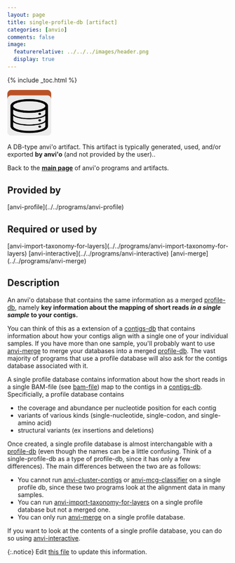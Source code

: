 ```yaml
---
layout: page
title: single-profile-db [artifact]
categories: [anvio]
comments: false
image:
  featurerelative: ../../../images/header.png
  display: true
---
```



{% include _toc.html %}


<img src="../../images/icons/DB.png" alt="DB" style="width:100px; border:none" />

A DB-type anvi'o artifact. This artifact is typically generated, used, and/or exported **by anvi'o** (and not provided by the user)..

Back to the **[main page](../../)** of anvi'o programs and artifacts.

## Provided by


<p style="text-align: left" markdown="1"><span class="artifact-p">[anvi-profile](../../programs/anvi-profile)</span></p>


## Required or used by


<p style="text-align: left" markdown="1"><span class="artifact-r">[anvi-import-taxonomy-for-layers](../../programs/anvi-import-taxonomy-for-layers)</span> <span class="artifact-r">[anvi-interactive](../../programs/anvi-interactive)</span> <span class="artifact-r">[anvi-merge](../../programs/anvi-merge)</span></p>


## Description

An anvi'o database that contains the same information as a merged <span class="artifact-n">[profile-db](/help/7/artifacts/profile-db)</span>, namely **key information about the mapping of short reads *in a single sample* to your contigs.** 

You can think of this as a extension of a <span class="artifact-n">[contigs-db](/help/7/artifacts/contigs-db)</span> that contains information about how your contigs align with a single one of your individual samples. If you have more than one sample, you'll probably want to use <span class="artifact-n">[anvi-merge](/help/7/programs/anvi-merge)</span> to merge your databases into a merged <span class="artifact-n">[profile-db](/help/7/artifacts/profile-db)</span>. The vast majority of programs that use a profile database will also ask for the contigs database associated with it. 

A single profile database contains information about how the short reads in a single BAM-file (see <span class="artifact-n">[bam-file](/help/7/artifacts/bam-file)</span>) map to the contigs in a <span class="artifact-n">[contigs-db](/help/7/artifacts/contigs-db)</span>. Specificially, a profile database contains 
* the coverage and abundance per nucleotide position for each contig 
* variants of various kinds (single-nucleotide, single-codon, and single-amino acid)
* structural variants (ex insertions and deletions)

Once created, a single profile database is almost interchangable with a <span class="artifact-n">[profile-db](/help/7/artifacts/profile-db)</span> (even though the names can be a little confusing. Think of a single-profile-db as a type of profile-db, since it has only a few differences). The main differences between the two are as follows: 
* You cannot run <span class="artifact-n">[anvi-cluster-contigs](/help/7/programs/anvi-cluster-contigs)</span> or <span class="artifact-n">[anvi-mcg-classifier](/help/7/programs/anvi-mcg-classifier)</span> on a single profile db, since these two programs look at the alignment data in many samples. 
* You can run <span class="artifact-n">[anvi-import-taxonomy-for-layers](/help/7/programs/anvi-import-taxonomy-for-layers)</span> on a single profile database but not a merged one. 
* You can only run <span class="artifact-n">[anvi-merge](/help/7/programs/anvi-merge)</span> on a single profile database.

If you want to look at the contents of a single profile database, you can do so using <span class="artifact-n">[anvi-interactive](/help/7/programs/anvi-interactive)</span>. 


{:.notice}
Edit [this file](https://github.com/merenlab/anvio/tree/master/anvio/docs/artifacts/single-profile-db.md) to update this information.

